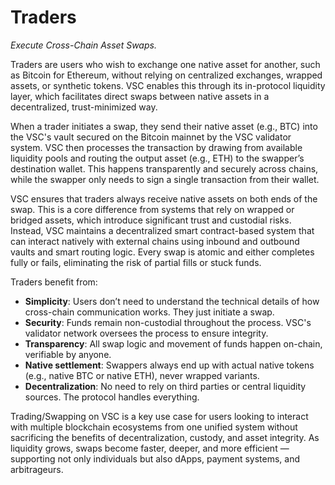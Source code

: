 # Traders 
*Execute Cross-Chain Asset Swaps.*

Traders are users who wish to exchange one native asset for another, such as Bitcoin for Ethereum, without relying on centralized exchanges, wrapped assets, or synthetic tokens. VSC enables this through its in-protocol liquidity layer, which facilitates direct swaps between native assets in a decentralized, trust-minimized way.

When a trader initiates a swap, they send their native asset (e.g., BTC) into the VSC's vault secured on the Bitcoin mainnet by the VSC validator system. VSC then processes the transaction by drawing from available liquidity pools and routing the output asset (e.g., ETH) to the swapper’s destination wallet. This happens transparently and securely across chains, while the swapper only needs to sign a single transaction from their wallet.

VSC ensures that traders always receive native assets on both ends of the swap. This is a core difference from systems that rely on wrapped or bridged assets, which introduce significant trust and custodial risks. Instead, VSC maintains a decentralized smart contract-based system that can interact natively with external chains using inbound and outbound vaults and smart routing logic. Every swap is atomic and either completes fully or fails, eliminating the risk of partial fills or stuck funds.

Traders benefit from:

- **Simplicity**: Users don’t need to understand the technical details of how cross-chain communication works. They just initiate a swap.
- **Security**: Funds remain non-custodial throughout the process. VSC's validator network oversees the process to ensure integrity.
- **Transparency**: All swap logic and movement of funds happen on-chain, verifiable by anyone.
- **Native settlement**: Swappers always end up with actual native tokens (e.g., native BTC or native ETH), never wrapped variants.
- **Decentralization**: No need to rely on third parties or central liquidity sources. The protocol handles everything.

Trading/Swapping on VSC is a key use case for users looking to interact with multiple blockchain ecosystems from one unified system without sacrificing the benefits of decentralization, custody, and asset integrity. As liquidity grows, swaps become faster, deeper, and more efficient — supporting not only individuals but also dApps, payment systems, and arbitrageurs.

